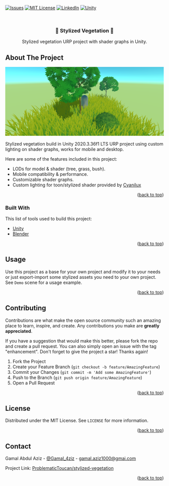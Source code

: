 <div id="top"></div>

[![Issues][issues-shield]][issues-url]
[![MIT License][license-shield]][license-url]
[![LinkedIn][linkedin-shield]][linkedin-url]
[![Unity][unity-shield]][unity-url]

<!-- PROJECT LOGO -->
<br />
<div align="center">
  <h3 align="center">🌳 Stylized Vegetation 🌳</h3>

  <p align="center">
    Stylized vegetation URP project with shader graphs in Unity.
  </p>
</div>

<!-- ABOUT THE PROJECT -->

## About The Project

[![Stylized Vegetation Screen Shot][product-screenshot]]()

Stylized vegetation build in Unity 2020.3.36f1 LTS URP project using custom lighting on shader graphs, works for mobile and desktop.

Here are some of the features included in this project:

- LODs for model & shader (tree, grass, bush).
- Mobile compatibility & performance.
- Customizable shader graphs.
- Custom lighting for toon/stylized shader provided by [Cyanilux](https://github.com/Cyanilux/URP_ShaderGraphCustomLighting)

<p align="right">(<a href="#top">back to top</a>)</p>

### Built With

This list of tools used to build this project:

- [Unity](https://unity.com/)
- [Blender](https://www.blender.org/)

<p align="right">(<a href="#top">back to top</a>)</p>

<!-- USAGE EXAMPLES -->

## Usage

Use this project as a base for your own project and modify it to your needs or just export-import some stylized assets you need to your own project. See `Demo` scene for a usage example.

<p align="right">(<a href="#top">back to top</a>)</p>

<!-- CONTRIBUTING -->

## Contributing

Contributions are what make the open source community such an amazing place to learn, inspire, and create. Any contributions you make are **greatly appreciated**.

If you have a suggestion that would make this better, please fork the repo and create a pull request. You can also simply open an issue with the tag "enhancement".
Don't forget to give the project a star! Thanks again!

1. Fork the Project
2. Create your Feature Branch (`git checkout -b feature/AmazingFeature`)
3. Commit your Changes (`git commit -m 'Add some AmazingFeature'`)
4. Push to the Branch (`git push origin feature/AmazingFeature`)
5. Open a Pull Request

<p align="right">(<a href="#top">back to top</a>)</p>

<!-- LICENSE -->

## License

Distributed under the MIT License. See `LICENSE` for more information.

<p align="right">(<a href="#top">back to top</a>)</p>

<!-- CONTACT -->

## Contact

Gamal Abdul Aziz - [@Gamal_4ziz](https://twitter.com/si_gamalaziz) - gamal.aziz1000@gmai.com

Project Link: [ProblematicToucan/stylized-vegetation](https://github.com/ProblematicToucan/stylized-vegetation)

<p align="right">(<a href="#top">back to top</a>)</p>

<!-- MARKDOWN LINKS & IMAGES -->

[issues-shield]: https://img.shields.io/badge/ISSUES-0-yellow?style=for-the-badge
[issues-url]: https://github.com/ProblematicToucan/stylized-vegetation/issues
[license-shield]: https://img.shields.io/badge/LICENSE-MIT-green?style=for-the-badge
[license-url]: https://github.com/ProblematicToucan/stylized-vegetation/blob/main/LICENSE
[linkedin-shield]: https://img.shields.io/badge/-LinkedIn-black.svg?style=for-the-badge&logo=linkedin&colorB=555
[linkedin-url]: https://www.linkedin.com/in/gamal-abdul-aziz
[unity-shield]: https://img.shields.io/badge/unity-%23000000.svg?style=for-the-badge&logo=unity&logoColor=white
[unity-url]: https://unity.com
[product-screenshot]: RepoAsset/Screenshot.png